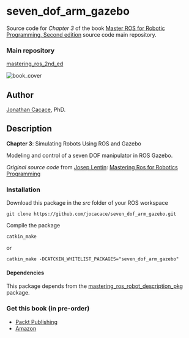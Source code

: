 # **seven\_dof\_arm\_gazebo**

Source code for _Chapter 3_ of the book [Master ROS for Robotic Programming, Second edition](https://www.packtpub.com/hardware-and-creative/mastering-ros-robotics-programming-second-edition) source code main repository.

### Main repository
[mastering\_ros\_2nd\_ed](https://github.com/jocacace/mastering_ros_2nd_ed)

![book_cover](http://wpage.unina.it/jonathan.cacace/Media/book_cover.png "mastering_ros_for_robotics_programming")

## **Author**
[Jonathan Cacace](http://wpage.unina.it/jonathan.cacace), PhD.


## **Description**

**Chapter 3**: Simulating Robots Using ROS and Gazebo 

Modeling and control of a seven DOF manipulator in ROS Gazebo. 

_Original source code_ from [Josep Lentin](https://www.linkedin.com/in/lentinjoseph/): [Mastering Ros for Robotics Programming]( https://github.com/qboticslabs/mastering_ros)

### **Installation** 
Download this package in the _src_ folder of your ROS workspace

```git clone https://github.com/jocacace/seven_dof_arm_gazebo.git```

Compile the package

```catkin_make```

or

```catkin_make -DCATCKIN_WHITELIST_PACKAGES="seven_dof_arm_gazebo"```

#### **Dependencies** 
This package depends from the [mastering\_ros\_robot\_description\_pkg](https://github.com/jocacace/mastering_ros_robot_description_pkg) package.

### **Get this book** (in pre-order)
- [Packt Publishing](https://www.packtpub.com/hardware-and-creative/mastering-ros-robotics-programming-second-edition) 
- [Amazon](https://www.amazon.com/Mastering-ROS-Robotics-Programming-Second/dp/1788478959)
